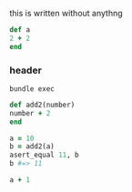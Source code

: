 this is written without anythng

```ruby
def a
2 + 2
end
```

### header

```
bundle exec
```

```ruby
def add2(number)
number + 2
end

a = 10
b = add2(a)
asert_equal 11, b
b #=> 11
```

```ruby
a + 1
```

